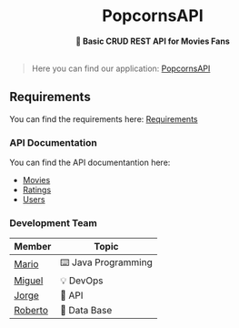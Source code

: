 <div align="center">
    <h1>PopcornsAPI</h1>
    <b>🍿 Basic CRUD REST API for Movies Fans</b>
</div>

<br>

> Here you can find our application: [PopcornsAPI](https://popcornsapi.herokuapp.com/)

## Requirements

You can find the requirements here: [Requirements](/docs/Requirements)

### API Documentation

You can find the API documentantion here: 

- [Movies](https://popcornsapi.herokuapp.com/movies)
- [Ratings](https://popcornsapi.herokuapp.com/ratings)
- [Users](https://popcornsapi.herokuapp.com/users)

### Development Team

| Member  | Topic            |
|---------|------------------|
| [Mario](https://github.com/MarioJChanZurita)   | ⌨️ Java Programming |
| [Miguel](https://github.com/MiguelRAvila)  | 💡 DevOps           |
| [Jorge](https://github.com/imreyesjorge)   | 🔑 API              |
| [Roberto](https://github.com/Apoquinto) | 💽 Data Base        |
